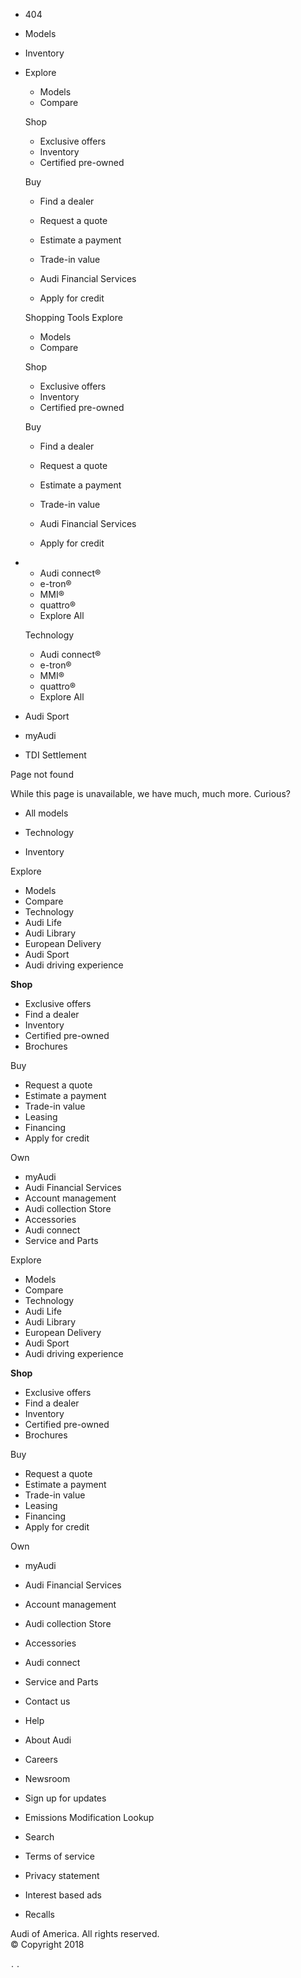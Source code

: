 *   404

*   Models
*   Inventory
*   Explore
    
    *   Models
    *   Compare
    
    Shop
    
    *   Exclusive offers
    *   Inventory
    *   Certified pre-owned
    
    Buy
    
    *   Find a dealer
    *   Request a quote
    *   Estimate a payment
    *   Trade-in value
    
    *   Audi Financial Services
    *   Apply for credit
    
    Shopping Tools Explore
    
    *   Models
    *   Compare
    
    Shop
    
    *   Exclusive offers
    *   Inventory
    *   Certified pre-owned
    
    Buy
    
    *   Find a dealer
    *   Request a quote
    *   Estimate a payment
    *   Trade-in value
    
    *   Audi Financial Services
    *   Apply for credit
*   *   Audi connect®
    *   e-tron®
    *   MMI®
    *   quattro®
    *   Explore All
    
    Technology
    
    *   Audi connect®
    *   e-tron®
    *   MMI®
    *   quattro®
    *   Explore All
    
*   Audi Sport
*   myAudi
*   TDI Settlement

Page not found

While this page is unavailable, we have much, much more. Curious?

*   All models

*   Technology

*   Inventory

Explore

*   Models
*   Compare
*   Technology
*   Audi Life
*   Audi Library
*   European Delivery
*   Audi Sport
*   Audi driving experience

**Shop**

*   Exclusive offers
*   Find a dealer
*   Inventory
*   Certified pre-owned
*   Brochures

Buy

*   Request a quote
*   Estimate a payment
*   Trade-in value
*   Leasing
*   Financing
*   Apply for credit

Own

*   myAudi
*   Audi Financial Services
*   Account management
*   Audi collection Store
*   Accessories
*   Audi connect
*   Service and Parts

Explore

*   Models
*   Compare
*   Technology
*   Audi Life
*   Audi Library
*   European Delivery
*   Audi Sport
*   Audi driving experience

**Shop**

*   Exclusive offers
*   Find a dealer
*   Inventory
*   Certified pre-owned
*   Brochures

Buy

*   Request a quote
*   Estimate a payment
*   Trade-in value
*   Leasing
*   Financing
*   Apply for credit

Own

*   myAudi
*   Audi Financial Services
*   Account management
*   Audi collection Store
*   Accessories
*   Audi connect
*   Service and Parts

*   Contact us
*   Help
*   About Audi
*   Careers
*   Newsroom
*   Sign up for updates
*   Emissions Modification Lookup
*   Search

*   Terms of service
*   Privacy statement
*   Interest based ads
*   Recalls

Audi of America. All rights reserved.  
© Copyright 2018

<img src="https://audiag.112.2o7.net/b/ss/audiagaoacq5test/1/H.25--NS/1518243501395?cdp=2&amp;gn=%2Fcontent%2Faudiusa%2Fen%2F404" height="1" width="1" border="0" alt=""/>. <iframe src="//s.thebrighttag.com/iframe?c=a525KK2" width="1" height="1" frameborder="0" scrolling="no" marginheight="0" marginwidth="0"></iframe>.
